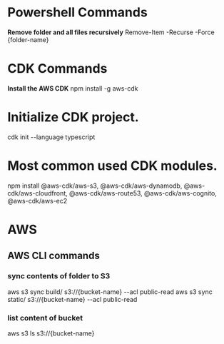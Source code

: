 # Powershell Commands
**Remove folder and all files recursively**
Remove-Item -Recurse -Force {folder-name}

# CDK Commands
**Install the AWS CDK**
npm install -g aws-cdk

# Initialize CDK project.
cdk init --language typescript

# Most common used CDK modules.
npm install @aws-cdk/aws-s3, @aws-cdk/aws-dynamodb, @aws-cdk/aws-cloudfront, @aws-cdk/aws-route53, @aws-cdk/aws-cognito, @aws-cdk/aws-ec2

# AWS
## AWS CLI commands
### sync contents of folder to S3
aws s3 sync build/ s3://{bucket-name} --acl public-read
aws s3 sync static/ s3://{bucket-name} --acl public-read

### list content of bucket
aws s3 ls s3://{bucket-name}
